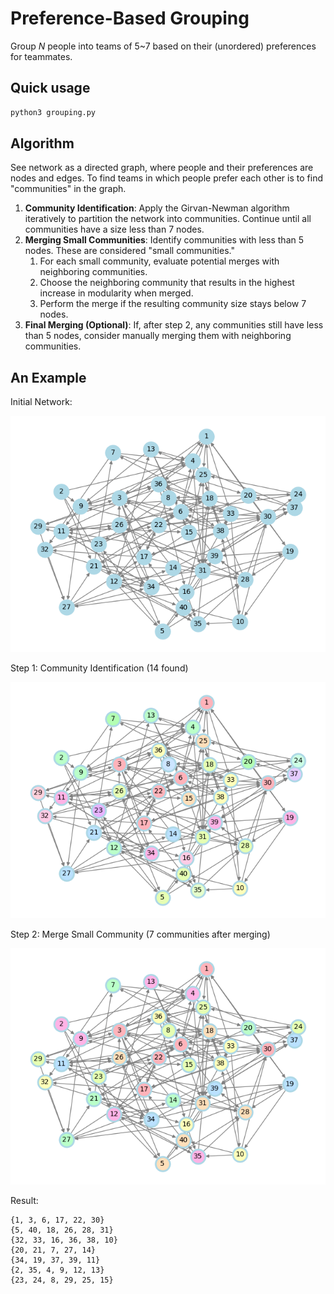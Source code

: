 # Preference-Based Grouping
Group *N* people into teams of 5~7 based on their (unordered) preferences for teammates.

## Quick usage
```bash
python3 grouping.py
```

## Algorithm
See network as a directed graph, where people and their preferences are nodes and edges. To find teams in which people prefer each other is to find "communities" in the graph.

1. **Community Identification**: Apply the Girvan-Newman algorithm iteratively to partition the network into communities. Continue until all communities have a size less than 7 nodes.
1. **Merging Small Communities**: Identify communities with less than 5 nodes. These are considered "small communities."
    1. For each small community, evaluate potential merges with neighboring communities.
    1. Choose the neighboring community that results in the highest increase in modularity when merged.
    1. Perform the merge if the resulting community size stays below 7 nodes.
1. **Final Merging (Optional)**: If, after step 2, any communities still have less than 5 nodes, consider manually merging them with neighboring communities.

## An Example

Initial Network:

![](/fig/example_graph_before_girvan_newman.png)

Step 1: Community Identification (14 found)

![](/fig/example_graph_with_15_communities.png)

Step 2: Merge Small Community (7 communities after merging)

![](/fig/example_graph_with_merged_communities.png)

Result:
```
{1, 3, 6, 17, 22, 30}
{5, 40, 18, 26, 28, 31}
{32, 33, 16, 36, 38, 10}
{20, 21, 7, 27, 14}
{34, 19, 37, 39, 11}
{2, 35, 4, 9, 12, 13}
{23, 24, 8, 29, 25, 15}
```
